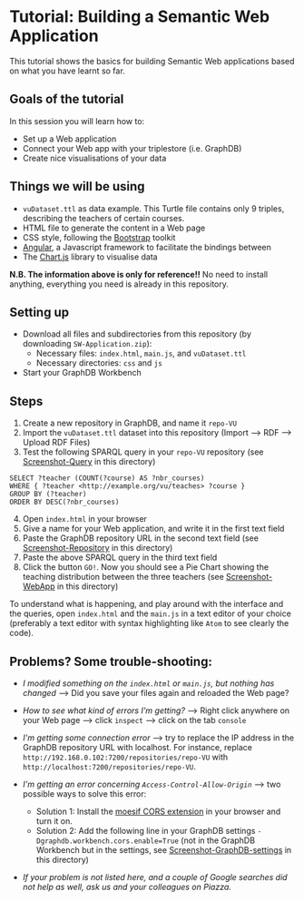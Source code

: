 # Tutorial: Building a Semantic Web Application

This tutorial shows the basics for building Semantic Web applications based on what you have learnt so far.

## Goals of the tutorial
In this session you will learn how to:
* Set up a Web application
* Connect your Web app with your triplestore (i.e. GraphDB)
* Create nice visualisations of your data

## Things we will be using
* `vuDataset.ttl` as data example. This Turtle file contains only 9 triples, describing the teachers of certain courses.
* HTML file to generate the content in a Web page
* CSS style, following the [Bootstrap](https://getbootstrap.com/docs/4.0/components) toolkit
* [Angular](https://angular.io/), a Javascript framework to facilitate the bindings between  
* The [Chart.js](http://jtblin.github.io/angular-chart.js/) library to visualise data  

**N.B. The information above is only for reference!!** No need to install anything, everything you need is already in this repository.


## Setting up
* Download all files and subdirectories from this repository (by downloading `SW-Application.zip`):
  - Necessary files: `index.html`, `main.js`, and `vuDataset.ttl`
  - Necessary directories: `css` and `js`
* Start your GraphDB Workbench

## Steps
1. Create a new repository in GraphDB, and name it `repo-VU`
2. Import the `vuDataset.ttl` dataset into this repository (Import --> RDF --> Upload RDF Files)
3. Test the following SPARQL query in your `repo-VU` repository (see [Screenshot-Query](screenshots/Screenshot-Query.png) in this directory)
```
SELECT ?teacher (COUNT(?course) AS ?nbr_courses)
WHERE { ?teacher <http://example.org/vu/teaches> ?course }
GROUP BY (?teacher)
ORDER BY DESC(?nbr_courses)
```
4. Open `index.html` in your browser
5. Give a name for your Web application, and write it in the first text field
6. Paste the GraphDB repository URL in the second text field (see [Screenshot-Repository](screenshots/Screenshot-Repository.png) in this directory)
7. Paste the above SPARQL query in the third text field
8. Click the button `GO!`. Now you should see a Pie Chart showing the teaching distribution between the three teachers (see [Screenshot-WebApp](screenshots/Screenshot-WebApp.png) in this directory)

To understand what is happening, and play around with the interface and the queries, open `index.html` and the `main.js` in a text editor of your choice (preferably a text editor with syntax highlighting like `Atom` to see clearly the code).


## Problems? Some trouble-shooting:
* _I modified something on the `index.html` or `main.js`, but nothing has changed_ -->
Did you save your files again and reloaded the Web page?

* _How to see what kind of errors I'm getting?_ --> Right click anywhere on your Web page --> click `inspect` --> click on the tab `console`

* _I'm getting some connection error_ --> try to replace the IP address in the GraphDB repository URL with localhost. For instance, replace `http://192.168.0.102:7200/repositories/repo-VU` with `http://localhost:7200/repositories/repo-VU`.

* _I'm getting an error concerning `Access-Control-Allow-Origin`_ --> two possible ways to solve this error:
  - Solution 1: Install the [moesif CORS extension](https://chrome.google.com/webstore/detail/moesif-orign-cors-changer/digfbfaphojjndkpccljibejjbppifbc?hl=en-US) in your browser and turn it on.
  - Solution 2: Add the following line in your GraphDB settings `-Dgraphdb.workbench.cors.enable=True`
    (not in the GraphDB Workbench but in the settings, see [Screenshot-GraphDB-settings](screenshots/Screenshot-GraphDB-settings.png) in this directory)


* _If your problem is not listed here, and a couple of Google searches did not help as well, ask us and your colleagues on Piazza._

